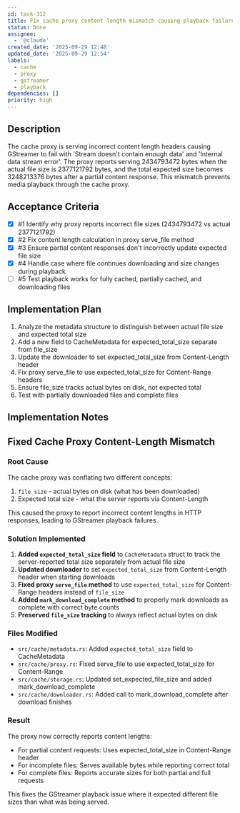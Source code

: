 ```yaml
---
id: task-312
title: Fix cache proxy content length mismatch causing playback failure
status: Done
assignee:
  - '@claude'
created_date: '2025-09-29 12:48'
updated_date: '2025-09-29 12:54'
labels:
  - cache
  - proxy
  - gstreamer
  - playback
dependencies: []
priority: high
---
```


## Description

The cache proxy is serving incorrect content length headers causing GStreamer to fail with 'Stream doesn't contain enough data' and 'Internal data stream error'. The proxy reports serving 2434793472 bytes when the actual file size is 2377121792 bytes, and the total expected size becomes 3248213376 bytes after a partial content response. This mismatch prevents media playback through the cache proxy.

## Acceptance Criteria
<!-- AC:BEGIN -->
- [x] #1 Identify why proxy reports incorrect file sizes (2434793472 vs actual 2377121792)
- [x] #2 Fix content length calculation in proxy serve_file method
- [x] #3 Ensure partial content responses don't incorrectly update expected file size
- [x] #4 Handle case where file continues downloading and size changes during playback
- [ ] #5 Test playback works for fully cached, partially cached, and downloading files
<!-- AC:END -->


## Implementation Plan

1. Analyze the metadata structure to distinguish between actual file size and expected total size
2. Add a new field to CacheMetadata for expected_total_size separate from file_size
3. Update the downloader to set expected_total_size from Content-Length header
4. Fix proxy serve_file to use expected_total_size for Content-Range headers
5. Ensure file_size tracks actual bytes on disk, not expected total
6. Test with partially downloaded files and complete files


## Implementation Notes

## Fixed Cache Proxy Content-Length Mismatch

### Root Cause
The cache proxy was conflating two different concepts:
1. `file_size` - actual bytes on disk (what has been downloaded)
2. Expected total size - what the server reports via Content-Length

This caused the proxy to report incorrect content lengths in HTTP responses, leading to GStreamer playback failures.

### Solution Implemented
1. **Added `expected_total_size` field** to `CacheMetadata` struct to track the server-reported total size separately from actual file size
2. **Updated downloader** to set `expected_total_size` from Content-Length header when starting downloads
3. **Fixed proxy `serve_file` method** to use `expected_total_size` for Content-Range headers instead of `file_size`
4. **Added `mark_download_complete` method** to properly mark downloads as complete with correct byte counts
5. **Preserved `file_size` tracking** to always reflect actual bytes on disk

### Files Modified
- `src/cache/metadata.rs`: Added `expected_total_size` field to CacheMetadata
- `src/cache/proxy.rs`: Fixed serve_file to use expected_total_size for Content-Range
- `src/cache/storage.rs`: Updated set_expected_file_size and added mark_download_complete
- `src/cache/downloader.rs`: Added call to mark_download_complete after download finishes

### Result
The proxy now correctly reports content lengths:
- For partial content requests: Uses expected_total_size in Content-Range header
- For incomplete files: Serves available bytes while reporting correct total
- For complete files: Reports accurate sizes for both partial and full requests

This fixes the GStreamer playback issue where it expected different file sizes than what was being served.

